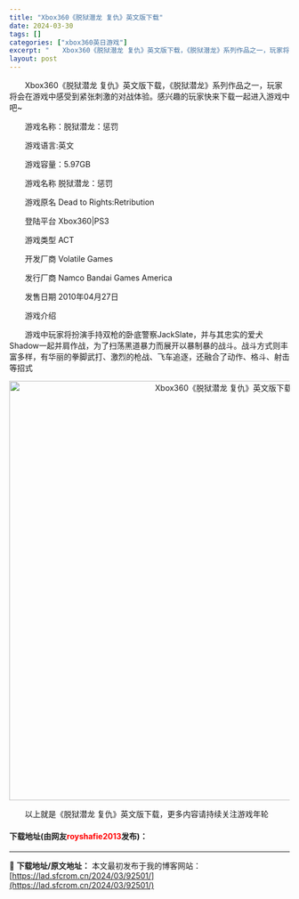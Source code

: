 ```yaml
---
title: "Xbox360《脱狱潜龙 复仇》英文版下载"
date: 2024-03-30
tags: []
categories: ["xbox360英日游戏"]
excerpt: "　　Xbox360《脱狱潜龙 复仇》英文版下载，《脱狱潜龙》系列作品之一，玩家将会在游戏中感受到紧张刺激的对战体验。感兴趣的玩家快来下载一起进入游戏中吧~ 　　游戏名称：脱狱潜龙：惩罚 　　游戏语言:英文 　　游戏容量：5.97GB 　　游戏名称 脱狱潜龙：惩罚 　　游戏原名 Dead to Rig&hellip;"
layout: post
---
```


 <p>　　Xbox360《脱狱潜龙 复仇》英文版下载，《脱狱潜龙》系列作品之一，玩家将会在游戏中感受到紧张刺激的对战体验。感兴趣的玩家快来下载一起进入游戏中吧~</p> <p>　　游戏名称：脱狱潜龙：惩罚</p> <p>　　游戏语言:英文</p> <p>　　游戏容量：5.97GB</p> <p>　　游戏名称 脱狱潜龙：惩罚</p> <p>　　游戏原名 Dead to Rights:Retribution</p> <p>　　登陆平台 Xbox360|PS3</p> <p>　　游戏类型 ACT</p> <p>　　开发厂商 Volatile Games</p> <p>　　发行厂商 Namco Bandai Games America</p> <p>　　发售日期 2010年04月27日</p> <p>　　游戏介绍</p> <p>　　游戏中玩家将扮演手持双枪的卧底警察JackSlate，并与其忠实的爱犬Shadow一起并肩作战，为了扫荡黑道暴力而展开以暴制暴的战斗。战斗方式则丰富多样，有华丽的拳脚武打、激烈的枪战、飞车追逐，还融合了动作、格斗、射击等招式</p> <p align="center"><img align="" border="0" src="https://lad.sfcrom.cn/wp-content/uploads/2024/03/20240330_6607d3dd11fb0.jpg" width="754" alt="Xbox360《脱狱潜龙 复仇》英文版下载" /></p> <p>　　以上就是《脱狱潜龙 复仇》英文版下载，更多内容请持续关注游戏年轮</p> <p><h4>下载地址(由网友<font color="red">royshafie2013</font>发布)：</h4></p> 

---
📖 **下载地址/原文地址：** 本文最初发布于我的博客网站：[https://lad.sfcrom.cn/2024/03/92501/](https://lad.sfcrom.cn/2024/03/92501/)
